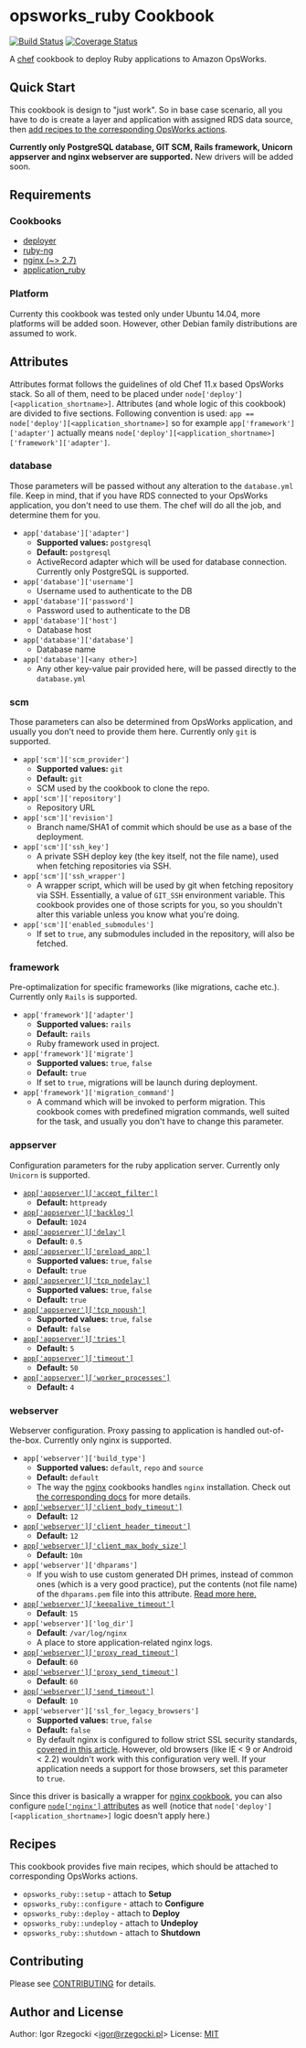 # opsworks_ruby Cookbook

[![Build Status](https://travis-ci.org/ajgon/opsworks_ruby.svg?branch=master)](https://travis-ci.org/ajgon/opsworks_ruby)
[![Coverage Status](https://coveralls.io/repos/github/ajgon/opsworks_ruby/badge.svg?branch=master)](https://coveralls.io/github/ajgon/opsworks_ruby?branch=master)

A [chef](https://www.chef.io/) cookbook to deploy Ruby applications to Amazon OpsWorks.

## Quick Start

This cookbook is design to "just work". So in base case scenario, all you have
to do is create a layer and application with assigned RDS data source, then
[add recipes to the corresponding OpsWorks actions](#recipes).

**Currently only PostgreSQL database, GIT SCM, Rails framework, Unicorn
appserver and nginx webserver are supported.** New drivers will be added soon.

## Requirements

### Cookbooks

* [deployer](https://supermarket.chef.io/cookbooks/deployer)
* [ruby-ng](https://supermarket.chef.io/cookbooks/ruby-ng)
* [nginx (~> 2.7)](https://supermarket.chef.io/cookbooks/nginx)
* [application_ruby](https://supermarket.chef.io/cookbooks/application_ruby)

### Platform

Currenty this cookbook was tested only under Ubuntu 14.04, more platforms will
be added soon. However, other Debian family distributions are assumed to work.

## Attributes

Attributes format follows the guidelines of old Chef 11.x based OpsWorks stack.
So all of them, need to be placed under `node['deploy'][<application_shortname>]`.
Attributes (and whole logic of this cookbook) are divided to five sections.
Following convention is used: `app == node['deploy'][<application_shortname>]`
so for example `app['framework']['adapter']` actually means
`node['deploy'][<application_shortname>]['framework']['adapter']`.

### database

Those parameters will be passed without any alteration to the `database.yml`
file. Keep in mind, that if you have RDS connected to your OpsWorks application,
you don't need to use them. The chef will do all the job, and determine them
for you.

* `app['database']['adapter']`
  * **Supported values:** `postgresql`
  * **Default:** `postgresql`
  * ActiveRecord adapter which will be used for database connection. Currently
    only PostgreSQL is supported.
* `app['database']['username']`
  * Username used to authenticate to the DB
* `app['database']['password']`
  * Password used to authenticate to the DB
* `app['database']['host']`
  * Database host
* `app['database']['database']`
  * Database name
* `app['database'][<any other>]`
  * Any other key-value pair provided here, will be passed directly to the
    `database.yml`

### scm

Those parameters can also be determined from OpsWorks application, and usually
you don't need to provide them here. Currently only `git` is supported.

* `app['scm']['scm_provider']`
  * **Supported values:** `git`
  * **Default:** `git`
  * SCM used by the cookbook to clone the repo.
* `app['scm']['repository']`
  * Repository URL
* `app['scm']['revision']`
  * Branch name/SHA1 of commit which should be use as a base of the deployment.
* `app['scm']['ssh_key']`
  * A private SSH deploy key (the key itself, not the file name), used when
    fetching repositories via SSH.
* `app['scm']['ssh_wrapper']`
  * A wrapper script, which will be used by git when fetching repository
    via SSH. Essentially, a value of `GIT_SSH` environment variable. This
    cookbook provides one of those scripts for you, so you shouldn't alter this
    variable unless you know what you're doing.
* `app['scm']['enabled_submodules']`
  * If set to `true`, any submodules included in the repository, will also be
    fetched.

### framework

Pre-optimalization for specific frameworks (like migrations, cache etc.).
Currently only `Rails` is supported.

* `app['framework']['adapter']`
  * **Supported values:** `rails`
  * **Default:** `rails`
  * Ruby framework used in project.
* `app['framework']['migrate']`
  * **Supported values:** `true`, `false`
  * **Default:** `true`
  * If set to `true`, migrations will be launch during deployment.
* `app['framework']['migration_command']`
  * A command which will be invoked to perform migration. This cookbook comes
    with predefined migration commands, well suited for the task, and usually
    you don't have to change this parameter.

### appserver

Configuration parameters for the ruby application server. Currently only
`Unicorn` is supported.

* [`app['appserver']['accept_filter']`](https://unicorn.bogomips.org/Unicorn/Configurator.html#method-i-listen)
  * **Default:** `httpready`
* [`app['appserver']['backlog']`](https://unicorn.bogomips.org/Unicorn/Configurator.html#method-i-listen)
  * **Default:** `1024`
* [`app['appserver']['delay']`](https://unicorn.bogomips.org/Unicorn/Configurator.html#method-i-listen)
  * **Default:** `0.5`
* [`app['appserver']['preload_app']`](https://unicorn.bogomips.org/Unicorn/Configurator.html#method-i-preload_app)
  * **Supported values:** `true`, `false`
  * **Default:** `true`
* [`app['appserver']['tcp_nodelay']`](https://unicorn.bogomips.org/Unicorn/Configurator.html#method-i-listen)
  * **Supported values:** `true`, `false`
  * **Default:** `true`
* [`app['appserver']['tcp_nopush']`](https://unicorn.bogomips.org/Unicorn/Configurator.html#method-i-listen)
  * **Supported values:** `true`, `false`
  * **Default:** `false`
* [`app['appserver']['tries']`](https://unicorn.bogomips.org/Unicorn/Configurator.html#method-i-listen)
  * **Default:** `5`
* [`app['appserver']['timeout']`](https://unicorn.bogomips.org/Unicorn/Configurator.html#method-i-timeout)
  * **Default:** `50`
* [`app['appserver']['worker_processes']`](https://unicorn.bogomips.org/TUNING.html)
  * **Default:** `4`

### webserver

Webserver configuration. Proxy passing to application is handled out-of-the-box.
Currently only nginx is supported.

* `app['webserver']['build_type']`
  * **Supported values:** `default`, `repo` and `source`
  * **Default:** `default`
  * The way the [nginx](https://supermarket.chef.io/cookbooks/nginx) cookbooks
    handles `nginx` installation. Check out [the corresponding docs](https://github.com/miketheman/nginx/tree/2.7.x#recipes)
    for more details.
* [`app['webserver']['client_body_timeout']`](http://nginx.org/en/docs/http/ngx_http_core_module.html#client_body_timeout)
  * **Default:** `12`
* [`app['webserver']['client_header_timeout']`](http://nginx.org/en/docs/http/ngx_http_core_module.html#client_header_timeout)
  * **Default:** `12`
* [`app['webserver']['client_max_body_size']`](http://nginx.org/en/docs/http/ngx_http_core_module.html#client_max_body_size)
  * **Default:** `10m`
* `app['webserver']['dhparams']`
  * If you wish to use custom generated DH primes, instead of common ones
    (which is a very good practice), put the contents (not file name) of the
    `dhparams.pem` file into this attribute. [Read more here.](https://weakdh.org/sysadmin.html)
* [`app['webserver']['keepalive_timeout']`](http://nginx.org/en/docs/http/ngx_http_core_module.html#keepalive_timeout)
  * **Default**: `15`
* `app['webserver']['log_dir']`
  * **Default**: `/var/log/nginx`
  * A place to store application-related nginx logs.
* [`app['webserver']['proxy_read_timeout']`](http://nginx.org/en/docs/http/ngx_http_proxy_module.html#proxy_read_timeout)
  * **Default**: `60`
* [`app['webserver']['proxy_send_timeout']`](http://nginx.org/en/docs/http/ngx_http_proxy_module.html#proxy_send_timeout)
  * **Default**: `60`
* [`app['webserver']['send_timeout']`](http://nginx.org/en/docs/http/ngx_http_core_module.html#send_timeout)
  * **Default**: `10`
* `app['webserver']['ssl_for_legacy_browsers']`
  * **Supported values:** `true`, `false`
  * **Default:** `false`
  * By default nginx is configured to follow strict SSL security standards,
    [covered in this article](https://cipherli.st/). However, old browsers
    (like IE < 9 or Android < 2.2) wouldn't work with this configuration very
    well. If your application needs a support for those browsers, set this
    parameter to `true`.

Since this driver is basically a wrapper for [nginx cookbook](https://github.com/miketheman/nginx/tree/2.7.x),
you can also configure [`node['nginx']` attributes](https://github.com/miketheman/nginx/tree/2.7.x#attributes)
as well (notice that `node['deploy'][<application_shortname>]` logic doesn't
apply here.)

## Recipes

This cookbook provides five main recipes, which should be attached
to corresponding OpsWorks actions.

* `opsworks_ruby::setup` - attach to **Setup**
* `opsworks_ruby::configure` - attach to **Configure**
* `opsworks_ruby::deploy` - attach to **Deploy**
* `opsworks_ruby::undeploy` - attach to **Undeploy**
* `opsworks_ruby::shutdown` - attach to **Shutdown**

## Contributing

Please see [CONTRIBUTING](https://github.com/ajgon/opsworks_ruby/blob/master/CONTRIBUTING.md)
for details.

## Author and License

Author: Igor Rzegocki <[igor@rzegocki.pl](mailto:igor@rzegocki.pl)>
License: [MIT](http://opsworks-ruby.mit-license.org/)
